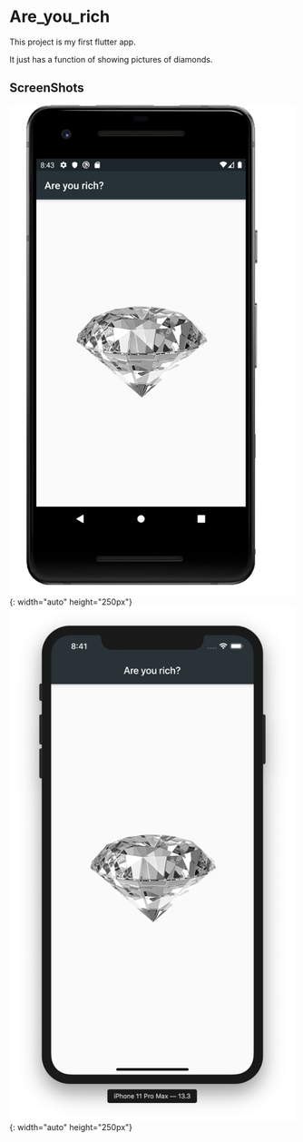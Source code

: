 # Are_you_rich

This project is my first flutter app.

It just has a function of showing pictures of diamonds.

## ScreenShots

![android_screenshot](./assets/images/android.png){: width="auto" height="250px"}  
![iOS_screenshot](./assets/images/iOS.png){: width="auto" height="250px"}
